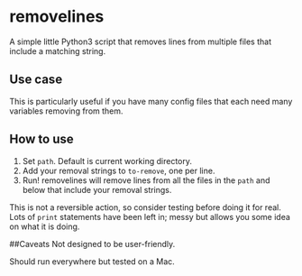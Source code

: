 # removelines
A simple little Python3 script that removes lines from multiple files that include a matching string.

## Use case
This is particularly useful if you have many config files that each need many variables removing from them.

## How to use

1. Set `path`. Default is current working directory.
1. Add your removal strings to `to-remove`, one per line.
1. Run! removelines will remove lines from all the files in the `path` and below that include your removal strings.

This is not a reversible action, so consider testing before doing it for real. Lots of `print` statements have been left in; messy but allows you some idea on what it is doing.

##Caveats
Not designed to be user-friendly. 

Should run everywhere but tested on a Mac.

